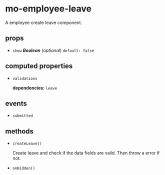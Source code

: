 # mo-employee-leave 

A employee create leave component. 

## props 

- `show` ***Boolean*** (*optional*) `default: false` 

## computed properties 

- `validations` 

   **dependencies:** `leave` 


## events 

- `submitted` 

## methods 

- `createLeave()` 

  Create leave and check if the data fields are valid.
  Then throw a error if not. 

- `onHidden()` 

